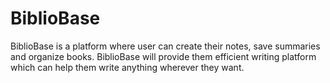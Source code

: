 # BiblioBase
BiblioBase  is  a platform where  user can create their notes, save summaries and organize books. BiblioBase will provide them efficient writing platform  which can help them write  anything wherever they want.
